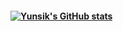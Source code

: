 #### [![Yunsik's GitHub stats](https://github-readme-stats.vercel.app/api?username=yunsik0115)](https://github.com/anuraghazra/github-readme-stats)

<!--
**yunsik0115/yunsik0115** is a ✨ _special_ ✨ repository because its `README.md` (this file) appears on your GitHub profile.



- 🔭 I’m currently working on ...
- 🌱 I’m currently learning ...
- 👯 I’m looking to collaborate on ...
- 🤔 I’m looking for help with ...
- 💬 Ask me about ...
- 📫 How to reach me: ...
- 😄 Pronouns: ...
- ⚡ Fun fact: ...
-->
